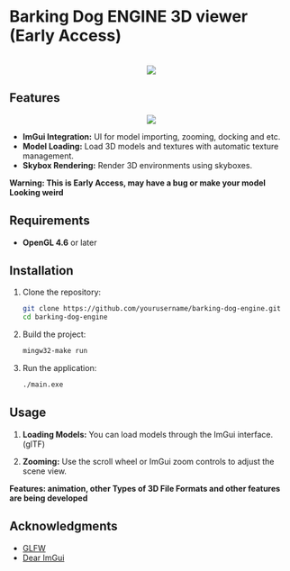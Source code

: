 # Barking Dog ENGINE 3D viewer (Early Access)

<br />
<div align="center">
    <img src="https://github.com/user-attachments/assets/c9b13638-13e4-4f9b-9746-77341a498b5f">
</div>


## Features
<div align="center">
    <img src="https://github.com/user-attachments/assets/7d17ac5e-ff13-414e-afe4-d1290281d028">
</div>

- **ImGui Integration:** UI for model importing, zooming, docking and etc.
- **Model Loading:** Load 3D models and textures with automatic texture management.
- **Skybox Rendering:** Render 3D environments using skyboxes.

**Warning: This is Early Access, may have a bug or make your model Looking weird**

## Requirements
- **OpenGL 4.6** or later

## Installation

1. Clone the repository:
    ```bash
    git clone https://github.com/yourusername/barking-dog-engine.git
    cd barking-dog-engine
    ```

3. Build the project:
      ```bash
      mingw32-make run
      ```

4. Run the application:
    ```bash
    ./main.exe
    ```


## Usage

1. **Loading Models:** 
   You can load models through the ImGui interface. (glTF)

3. **Zooming:**
   Use the scroll wheel or ImGui zoom controls to adjust the scene view.
   
**Features: animation, other Types of 3D File Formats and other features are being developed**



## Acknowledgments

- [GLFW](https://www.glfw.org/)
- [Dear ImGui](https://github.com/ocornut/imgui)
